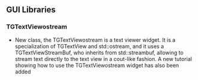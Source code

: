 ## GUI Libraries

### TGTextViewostream

- New class, the TGTextViewostream is a text viewer widget. It is a specialization of TGTextView and std::ostream, and it uses a TGTextViewStreamBuf, who inherits from std::streambuf, allowing to stream text directly to the text view in a cout-like fashion. A new tutorial showing how to use the TGTextViewostream widget has also been added
